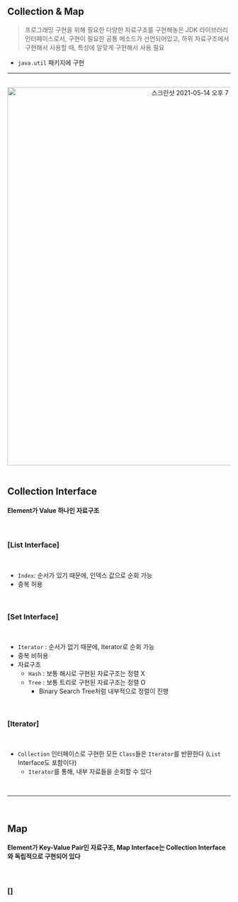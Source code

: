 ## Collection & Map
> 프로그래밍 구현을 위해 필요한 다양한 자료구조를 구현해놓은 JDK 라이브러리
> 인터페이스로서, 구현이 필요한 공통 메소드가 선언되어있고, 하위 자료구조에서 구현해서 사용할 때, 특성에 알맞게 구현해서 사용 필요
* ```java.util``` 패키지에 구현 

<hr>
<br>


<div align="center">
  <img width="852" alt="스크린샷 2021-05-14 오후 7 44 58" src="https://user-images.githubusercontent.com/37537227/118260176-f031a900-b4ec-11eb-879b-6e6a014fa582.png">
</div>

<br>

## Collection Interface

#### Element가 Value 하나인 자료구조

<br>

### [List Interface]

<br>

* ```Index```: 순서가 있기 때문에, 인덱스 값으로 순회 가능
* 중복 허용

<br>

### [Set Interface]

<br>

* ```Iterator``` : 순서가 없기 때문에, Iterator로 순회 가능
* 중복 비허용
* 자료구조
  * ```Hash``` : 보통 해시로 구현된 자료구조는 정렬 X
  * ```Tree``` : 보통 트리로 구현된 자료구조는 정렬 O 
    * Binary Search Tree처럼 내부적으로 정렬이 진행

<br>

### [Iterator]

<br>

* ```Collection``` 인터페이스로 구현한 모든 ```Class```들은 ```Iterator```를 반환한다 (```List``` Interface도 포함이다)
  * ```Iterator```를 통해, 내부 자료들을 순회할 수 있다



<br>
<hr>
<br>

## Map

#### Element가 Key-Value Pair인 자료구조, Map Interface는 Collection Interface와 독립적으로 구현되어 있다

<br>

### []

<br>
